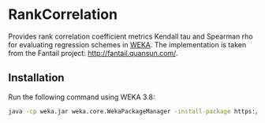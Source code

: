 # RankCorrelation
Provides rank correlation coefficient metrics Kendall tau and Spearman rho  for evaluating regression schemes in [WEKA](http://www.cs.waikato.ac.nz/~ml/weka/). 
The implementation is taken from the Fantail project: http://fantail.quansun.com/.

## Installation
Run the following command using WEKA 3.8:

```bash
java -cp weka.jar weka.core.WekaPackageManager -install-package https://github.com/felipebravom/RankCorrelation/raw/master/releases/download/1.0/RankCorrelation.zip
```
